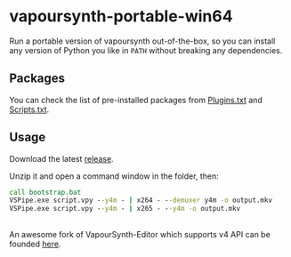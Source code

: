 # vapoursynth-portable-win64

Run a portable version of vapoursynth out-of-the-box, so you can install any version of Python you like in `PATH` without breaking any dependencies.

## Packages

You can check the list of pre-installed packages from [Plugins.txt](https://github.com/capric98/vapoursynth-portable-win64/blob/master/config/Plugins.txt) and [Scripts.txt](https://github.com/capric98/vapoursynth-portable-win64/blob/master/config/Scripts.txt).

## Usage

Download the latest [release](https://github.com/capric98/vapoursynth-portable-win64/releases/latest).

Unzip it and open a command window in the folder, then:

```bat
call bootstrap.bat
VSPipe.exe script.vpy --y4m - | x264 - --demuxer y4m -o output.mkv
VSPipe.exe script.vpy --y4m - | x265 - --y4m -o output.mkv
```

## 
An awesome fork of VapourSynth-Editor which supports v4 API can be founded [here](https://github.com/YomikoR/VapourSynth-Editor/releases/latest).

